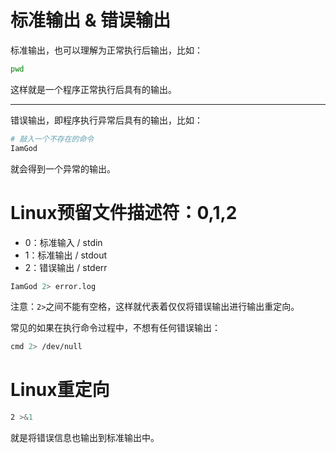 # 标准输出 & 错误输出

标准输出，也可以理解为正常执行后输出，比如：

```bash
pwd
```

这样就是一个程序正常执行后具有的输出。

-------------------

错误输出，即程序执行异常后具有的输出，比如：

```bash
# 敲入一个不存在的命令
IamGod
```

就会得到一个异常的输出。

# Linux预留文件描述符：0,1,2

- 0：标准输入 / stdin
- 1：标准输出 / stdout
- 2：错误输出 / stderr

```bash
IamGod 2> error.log
```

注意：`2>`之间不能有空格，这样就代表着仅仅将错误输出进行输出重定向。

常见的如果在执行命令过程中，不想有任何错误输出：

```bash
cmd 2> /dev/null
```

# Linux重定向

```bash
2 >&1
```

就是将错误信息也输出到标准输出中。



